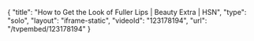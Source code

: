 {
    "title": "How to Get the Look of Fuller Lips | Beauty Extra | HSN",
    "type": "solo",
    "layout": "iframe-static",
    "videoId": "123178194",
    "url": "\/tvpembed\/123178194"
}